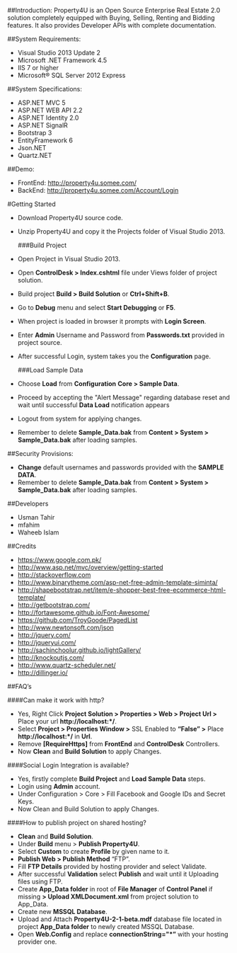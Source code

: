 ##Introduction:
Property4U is an Open Source Enterprise Real Estate 2.0 solution completely equipped with Buying, Selling, Renting and Bidding features. It also provides Developer APIs with complete documentation. 

##System Requirements:
  - Visual Studio 2013 Update 2
  - Microsoft .NET Framework 4.5
  - IIS 7 or higher
  - Microsoft® SQL Server 2012 Express

##System Specifications:
  - ASP.NET MVC 5
  - ASP.NET WEB API 2.2
  - ASP.NET Identity 2.0
  - ASP.NET SignalR
  - Bootstrap 3
  - EntityFramework 6
  - Json.NET
  - Quartz.NET

##Demo:
  - FrontEnd: http://property4u.somee.com/
  - BackEnd: http://property4u.somee.com/Account/Login

#Getting Started
  - Download Property4U source code.
  - Unzip Property4U and copy it the Projects folder of Visual Studio 2013.
  
    ###Build Project
- Open Project in Visual Studio 2013.
- Open **ControlDesk > Index.cshtml** file under Views folder of project solution.
- Build project **Build > Build Solution** or **Ctrl+Shift+B**.
- Go to **Debug** menu and select **Start Debugging** or **F5**.
- When project is loaded in browser it prompts with **Login Screen**.
- Enter **Admin** Username and Password from **Passwords.txt** provided in project source.
- After successful Login, system takes you the **Configuration** page.

    ###Load Sample Data
- Choose **Load** from **Configuration** **Core > Sample Data**.
- Proceed by accepting the "Alert Message" regarding database reset and wait until successful **Data Load** notification appears
- Logout from system for applying changes.
- Remember to delete **Sample_Data.bak** from **Content > System > Sample_Data.bak** after loading samples.

##Security Provisions:
- **Change** default usernames and passwords provided with the **SAMPLE DATA**.
- Remember to delete **Sample_Data.bak** from **Content > System > Sample_Data.bak** after loading samples.


##Developers
- Usman Tahir
- mfahim
- Waheeb Islam

##Credits
- https://www.google.com.pk/
- http://www.asp.net/mvc/overview/getting-started
- http://stackoverflow.com
- http://www.binarytheme.com/asp-net-free-admin-template-siminta/
- http://shapebootstrap.net/item/e-shopper-best-free-ecommerce-html-template/
- http://getbootstrap.com/
- http://fortawesome.github.io/Font-Awesome/
- https://github.com/TroyGoode/PagedList
- http://www.newtonsoft.com/json
- http://jquery.com/
- http://jqueryui.com/
- http://sachinchoolur.github.io/lightGallery/
- http://knockoutjs.com/
- http://www.quartz-scheduler.net/
- http://dillinger.io/

##FAQ’s

####Can make it work with http?
  - Yes, Right Click **Project Solution > Properties > Web > Project Url >** Place your url **http://localhost:*/**.
  - Select **Project > Properties Window >** SSL Enabled to **“False” >** Place **http://localhost:*/** in **Url**.
  - Remove **[RequireHttps]** from **FrontEnd** and **ControlDesk** Controllers.
  - Now **Clean** and **Build Solution** to apply Changes.

####Social Login Integration is available?
  - Yes, firstly complete **Build Project** and **Load Sample Data** steps.
  - Login using **Admin** account.
  - Under Configuration > Core > Fill Facebook and Google IDs and Secret Keys.
  - Now Clean and Build Solution to apply Changes.

####How to publish project on shared hosting?
  - **Clean** and **Build Solution**.
  - Under **Build** menu > **Publish Property4U**.
  - Select **Custom** to create **Profile** by given name to it.
  - **Publish Web > Publish Method** “FTP”.
  - Fill **FTP Details** provided by hosting provider and select Validate.
  - After successful **Validation** select **Publish** and wait until it Uploading files using FTP.
  - Create **App_Data folder** in root of **File Manager** of **Control Panel** if missing **> Upload XMLDocument.xml** from project solution to App_Data. 
  - Create new **MSSQL Database**.
  - Upload and Attach **Property4U-2-1-beta.mdf** database file located in project **App_Data folder** to newly created MSSQL Database.
  - Open **Web.Config** and replace **connectionString="*”** with your hosting provider one. 
